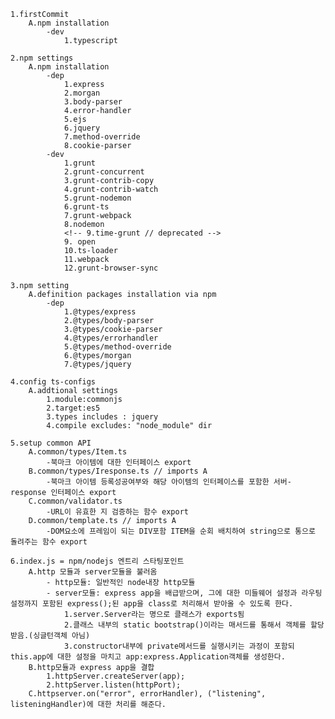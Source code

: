    1.firstCommit
        A.npm installation
            -dev
                1.typescript
    
    2.npm settings
        A.npm installation
            -dep
                1.express
                2.morgan
                3.body-parser
                4.error-handler
                5.ejs
                6.jquery
                7.method-override
                8.cookie-parser
            -dev
                1.grunt
                2.grunt-concurrent
                3.grunt-contrib-copy
                4.grunt-contrib-watch
                5.grunt-nodemon
                6.grunt-ts
                7.grunt-webpack
                8.nodemon
                <!-- 9.time-grunt // deprecated -->
                9. open
                10.ts-loader
                11.webpack
                12.grunt-browser-sync
    
    3.npm setting
        A.definition packages installation via npm
            -dep
                1.@types/express
                2.@types/body-parser
                3.@types/cookie-parser
                4.@types/errorhandler
                5.@types/method-override
                6.@types/morgan
                7.@types/jquery
    
    4.config ts-configs
        A.addtional settings
            1.module:commonjs
            2.target:es5
            3.types includes : jquery
            4.compile excludes: "node_module" dir

    5.setup common API
        A.common/types/Item.ts
            -북마크 아이템에 대한 인터페이스 export
        B.common/types/Iresponse.ts // imports A
            -북마크 아이템 등록성공여부와 해당 아이템의 인터페이스를 포함한 서버-response 인터페이스 export
        C.common/validator.ts
            -URL이 유효한 지 검증하는 함수 export
        D.common/template.ts // imports A
            -DOM요소에 프레임이 되는 DIV포함 ITEM을 순회 배치하여 string으로 통으로 돌려주는 함수 export

    6.index.js = npm/nodejs 엔트리 스타팅포인트
        A.http 모듈과 server모듈을 불러옴
            - http모듈: 일반적인 node내장 http모듈
            - server모듈: express app을 배급받으며, 그에 대한 미들웨어 설정과 라우팅설정까지 포함된 express();된 app을 class로 처리해서 받아올 수 있도록 한다.
                1.server.Server라는 명으로 클래스가 exports됨
                2.클래스 내부의 static bootstrap()이라는 매서드를 통해서 객체를 할당 받음.(싱글턴객체 아님)
                3.constructor내부에 private메서드를 실행시키는 과정이 포함되 this.app에 대한 설정을 마치고 app:express.Application객체를 생성한다.
        B.http모듈과 express app을 결합
            1.httpServer.createServer(app);
            2.httpServer.listen(httpPort);
        C.httpserver.on("error", errorHandler), ("listening", listeningHandler)에 대한 처리를 해준다.
